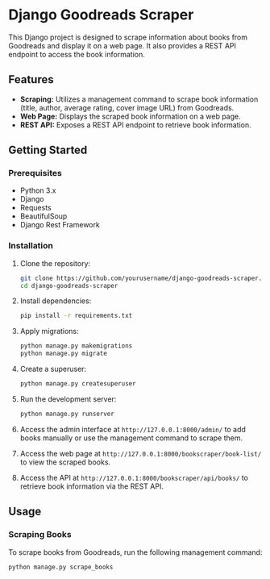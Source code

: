 # Django Goodreads Scraper

This Django project is designed to scrape information about books from Goodreads and display it on a web page. It also provides a REST API endpoint to access the book information.

## Features

- **Scraping:** Utilizes a management command to scrape book information (title, author, average rating, cover image URL) from Goodreads.
- **Web Page:** Displays the scraped book information on a web page.
- **REST API:** Exposes a REST API endpoint to retrieve book information.

## Getting Started

### Prerequisites

- Python 3.x
- Django
- Requests
- BeautifulSoup
- Django Rest Framework

### Installation

1. Clone the repository:

    ```bash
    git clone https://github.com/yourusername/django-goodreads-scraper.git
    cd django-goodreads-scraper
    ```

2. Install dependencies:

    ```bash
    pip install -r requirements.txt
    ```

3. Apply migrations:

    ```bash
    python manage.py makemigrations
    python manage.py migrate
    ```

4. Create a superuser:

    ```bash
    python manage.py createsuperuser
    ```

5. Run the development server:

    ```bash
    python manage.py runserver
    ```

6. Access the admin interface at `http://127.0.0.1:8000/admin/` to add books manually or use the management command to scrape them.

7. Access the web page at `http://127.0.0.1:8000/bookscraper/book-list/` to view the scraped books.

8. Access the API at `http://127.0.0.1:8000/bookscraper/api/books/` to retrieve book information via the REST API.

## Usage

### Scraping Books

To scrape books from Goodreads, run the following management command:

```bash
python manage.py scrape_books
